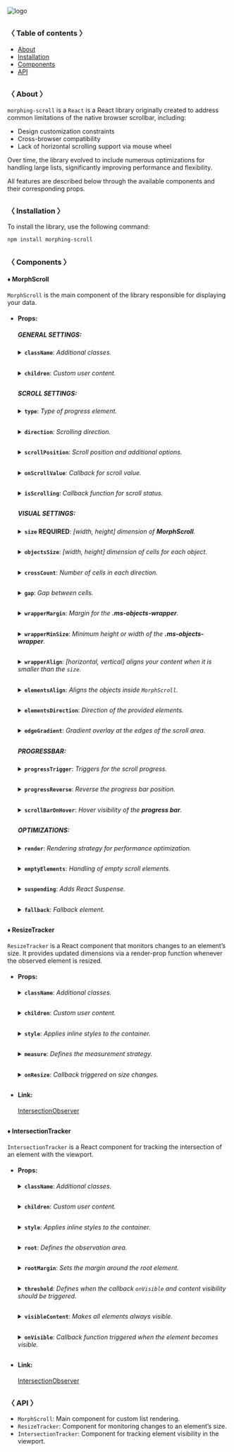 ![logo](https://drive.google.com/uc?export=view&id=1mpb5TAElX3Xla4sGFISp4bQMu0zuNJaa "logo")

<h2></h2>

### 〈 Table of contents 〉

- [About](#-about-)
- [Installation](#-installation-)
- [Components](#-components-)
- [API](#-api-)

<h2></h2>

### 〈 About 〉

`morphing-scroll` is a `React` is a React library originally created to address common limitations of the native browser scrollbar, including:

- Design customization constraints
- Cross-browser compatibility
- Lack of horizontal scrolling support via mouse wheel

Over time, the library evolved to include numerous optimizations for handling large lists, significantly improving performance and flexibility.

All features are described below through the available components and their corresponding props.

<h2></h2>

### 〈 Installation 〉

To install the library, use the following command:

```bash
npm install morphing-scroll
```

<h2></h2>

### 〈 Components 〉

#### ♦ MorphScroll

`MorphScroll` is the main component of the library responsible for displaying your data.

- #### Props:

  <div>

  ##### **GENERAL SETTINGS**:

    <details>
      <summary><b><code>className</code></b>: <em>Additional classes.</em></summary><br />
      <ul>
        <b>Type:</b> string<br />
        <br />
        <b>Description:</b> <em><br />
        This parameter allows you to add additional classes to the component.</em><br />
        <br />
        <b>Example:</b>

        ```tsx
        <MorphScroll {...props}
          className="custom-class"
        >
          {children}
        </MorphScroll>
        ```

    </ul></details>

    <h2></h2>

    <details>
      <summary><b><code>children</code></b>: <em>Custom user content.</em></summary><br />
      <ul>
        <b>Type:</b> React.ReactNode<br />
        <br />
        <b>Description:</b> <em><br />
        This is where you can pass your list elements.<br />
        Make sure to provide unique keys for each list item, as per React's rules. The <code>MorphScroll</code> component ensures that the cells it generates will use the same keys as your list items, allowing it to render the correct cells for the current list.<br />
        Additionally, <code>MorphScroll</code> handles a passed <mark>null</mark> value the same way as <mark>undefined</mark>, rendering nothing in both cases.</em><br />
        <br />
        <b>Example:</b>

        ```tsx
        <MorphScroll {...props} >
          {children}
        </MorphScroll>
        ```

    </ul></details>

    <h2></h2>

  ##### **SCROLL SETTINGS**:

    <details>
      <summary><b><code>type</code></b>: <em>Type of progress element.</em></summary><br />
      <ul>
        <b>Type:</b> "scroll" | "slider" | "sliderMenu"<br />
        <br />
        <b>Default:</b> "scroll"<br />
        <br />
        <b>Description:</b> <em><br />
        This parameter defines how the provided <code>progressElement</code> behaves within <code>progressTrigger</code> and how you interact with it.<br />
        <br />
        <mark>scroll</mark> - This is the default value and represents a standard scrollbar.<br />
        <br />
        <mark>slider</mark> - It displays distinct elements indicating the number of full scroll steps within the list.<br />
        <br />
        <mark>sliderMenu</mark> - It behaves like a <code>slider</code>, but now the <code>progressElement</code> is a menu, an you can provide custom buttons as an array in the <code>progressElement</code>.</em><br />
        <br />
        <b>Example:</b>

        ```tsx
        <MorphScroll {...props}
          type="slider"
        >
          {children}
        </MorphScroll>
        ```

    </ul></details>

    <h2></h2>

    <details>
      <summary><b><code>direction</code></b>: <em>Scrolling direction.</em></summary><br />
      <ul>
        <b>Type:</b> "x" | "y" | "hybrid"<br />
        <br />
        <b>Default:</b> "y"<br />
        <br />
        <b>Description:</b> <em><br />
        This parameter changes the scroll or slider type direction based on the provided value.<br />
        You can set the value to horizontal, vertical or hybrid positions to customize the component according to your needs.</em><br />
        <br />
        <b>Example:</b>

        ```tsx
        <MorphScroll {...props}
          direction="x"
        >
          {children}
        </MorphScroll>
        ```

    </ul></details>

    <h2></h2>

    <details>
      <summary><b><code>scrollPosition</code></b>: <em>Scroll position and additional options.</em></summary><br />
      <ul>
        <b>Type:</b> {<br />
        value: number | "end" | (number | "end")[];<br />
        duration?: number;<br />
        updater?: boolean;<br />
        }<br />
        <br />
        <b>Default:</b> { duration: 200; updater: false }<br />
        <br />
        <b>Description:</b> <em><br />
        This parameter allows you to set custom scroll values.<br />
        <br />
        <code>value</code>:<br />
        <ul>
          <li><mark>number</mark> - Sets the scroll position to a specific value.</li>
          <li><mark>"end"</mark> - Scrolls to the bottom of the list upon loading, which is useful for scenarios like chat message lists. When new elements are appended to the list, the scroll position will update automatically. However, to prevent unwanted scrolling when adding elements to the beginning of the list, this property will not trigger.</li>
        </ul>
        You can also provide an array of two values to specific positions ( e.g., [ x, y ] axes ) for hybrid directions.</code>.<br />
        <br />
        <code>duration</code>:<br />
        This property determines the animation speed for scrolling in <b>ms</b>.<br />
        <br />
        <code>updater</code>:<br />
        This property is a helper for the <code>value</code> property. When setting the same scroll value repeatedly (e.g., clicking a button to scroll to the top), React does not register the update. To force an update, toggle updater within setState, e.g.,<br />
        <code>setScroll((prev) => ({ ...prev, value: 0, updater: <b>!prev.updater</b> }))</code></em><br />
        <br />
        <b>Example:</b>

        ```tsx
        <MorphScroll {...props}
          scrollPosition={{ value: 100; duration: 100 }}
        >
          {children}
        </MorphScroll>
        ```

    </ul></details>

    <h2></h2>

    <details>
      <summary><b><code>onScrollValue</code></b>: <em>Callback for scroll value.</em></summary><br />
      <ul>
        <b>Type:</b> ( left: number, top: number ) => void<br />
        <br />
        <b>Description:</b> <em><br />
        This parameter accepts a callback function that is triggered on every scroll event. The callback receives the current scroll top and left position as a number. The return value of the callback can be used to determine custom behavior based on the scroll value.</em><br />
        <br />
        <b>Example:</b>

        ```tsx
        <MorphScroll {...props}
          onScrollValue={
            (left, top) => console.log("Scroll position:", left, top),
          }
        >
          {children}
        </MorphScroll>
        ```

    </ul></details>
      
    <h2></h2>

    <details>
      <summary><b><code>isScrolling</code></b>: <em>Callback function for scroll status.</em></summary><br />
      <ul>
        <b>Type:</b> ( motion: boolean ) => void<br />
        <br />
        <b>Description:</b> <em><br />
        This parameter accepts a callback function that is triggered whenever the scroll status changes. The callback receives a boolean value, where <code>true</code> indicates that scrolling is in progress, and <code>false</code> indicates that scrolling has stopped. This can be useful for triggering additional actions, such as pausing animations or loading indicators based on the scroll state.</em><br />
        <br />
        <b>Example:</b>

        ```tsx
        <MorphScroll {...props}
          isScrolling={(motion) => {
            console.log(motion ? "Scrolling..." : "Scroll stopped.");
          }}
        >
          {children}
        </MorphScroll>
        ```

    </ul></details>

    <h2></h2>

  ##### **VISUAL SETTINGS**:

    <details>
      <summary><b><code>size</code> REQUIRED</b>: <em>[width, height] dimension of <b>MorphScroll</b>.</em></summary><br />
      <ul>
        <b>Type:</b><br /> number | number[] | "auto"<br />
        <br />
        <b>Description:</b> <em><br />
        This parameter sets the width and height of the <code>MorphScroll</code>.<br />
        <br />
        <mark>number</mark> - Sets a fixed size in pixels. It can be 1 number if you want to set the same width and height, or an array of 2 numbers.<br />
        <br />
        <mark>"auto"</mark> - Adds the <code>ResizeTracker</code> component to measure the width and height of the area where <code>MorphScroll</code> is added. The dimensions will automatically adjust when the container changes.</em><br />
        <br />
        <b>Example:</b>

        ```tsx
        <MorphScroll {...props}
          size={[100, 400]}
        >
          {children}
        </MorphScroll>
        ```

    </ul></details>

    <h2></h2>

    <details>
      <summary><b><code>objectsSize</code></b>: <em>[width, height] dimension of cells for each object.</em></summary><br />
      <ul>
        <b>Type:</b><br />
        number | "none" | "firstChild"<br />
        | (number | "none" | "firstChild")[]<br />
        <br />
        <b>Default:</b> If you don't provide any value, the default value will be taken from <code>size</code><br />
        <br />
        <b>Description:</b> <em><br />
        This parameter defines the [width, height] of cells for each of your objects.<br />
        <br />
        <mark>number</mark> - Sets a fixed size for your custom objects.<br />
        <br />
        <mark>"none"</mark> - Cells will still be created, but <code>MorphScroll</code> will not calculate their sizes-they will simply wrap your objects.<br />
        <br />
        <mark>"firstChild"</mark> - Creates a <code>ResizeTracker</code> wrapper for the first child of your list. This wrapper will calculate the size of the first child, and these dimensions will be applied to all cells in the list.<br />
        <br />
        ✦ Note:<br />
        <ul>
          <li>All types can be used as 1 value, or an array of 2 values.</li>
          <li><mark>"none"</mark> is not compatible with <code>render={{ type: "virtual" }}</code>.</li>
        </ul></em><br />
        <br />
        <b>Example:</b>

        ```tsx
        <MorphScroll {...props}
          objectsSize={[80, 80]}
        >
          {children}
        </MorphScroll>
        ```

    </ul></details>

    <h2></h2>

    <details>
      <summary><b><code>crossCount</code></b>: <em>Number of cells in each direction.</em></summary><br />
      <ul>
        <b>Type:</b> number<br />
        <br />
        <b>Description:</b> <em><br />
        This parameter defines the number of <b>columns</b> (when <code>direction="y"</code> or <code>direction="hybrid"</code> with <code>elementsDirection="column"</code>) or <b>rows</b> (when <code>direction="x"</code> or <code>direction="hybrid"</code> with <code>elementsDirection="row"</code>).<br />
        <br />
        ✦ Note:<br />
        <ul>
          <li>If you use <mark>"x"</mark> or <mark>"y"</mark> for the <code>direction</code> parameter, <code>crossCount</code> only limits the <b>maximum</b> number of columns or rows.</li>
          <li>If you use <mark>"hybrid"</mark> for the <code>direction</code> parameter, <code>crossCount</code> defines the <b>exact</b> number of columns or rows in dependence of the <code>elementsDirection</code>, but not exceeding the total number of passed elements.</li>
        </ul></em><br />
        <br />
        <b>Example:</b>

        ```tsx
        <MorphScroll {...props}
          crossCount={3}
        >
          {children}
        </MorphScroll>
        ```

    </ul></details>

    <h2></h2>

    <details>
      <summary><b><code>gap</code></b>: <em>Gap between cells.</em></summary><br />
      <ul>
        <b>Type:</b> number | number[]<br />
        <br />
        <b>Description:</b> <em><br />
        This parameter allows you to set spacing in pixels between list items both horizontally and vertically.<br />
        <br />
        ✦ Note:<br />
        It can be 1 number or an array of 2 or 4 numbers.</em><br />
        <br />
        <b>Example:</b>

        ```tsx
        <MorphScroll {...props}
          gap={10}
        >
          {children}
        </MorphScroll>
        ```

    </ul></details>

    <h2></h2>

    <details>
      <summary><b><code>wrapperMargin</code></b>: <em>Margin for the <b>.ms-objects-wrapper</b>.</em></summary><br />
      <ul>
        <b>Type:</b> number | number[]<br />
        <br />
        <b>Description:</b> <em><br />
        This parameter defines the spacing between the list items and their wrapper, effectively increasing the width or height of the scrollable area.<br />
        <br />
        ✦ Note:<br />
        Can be 1 number or an array of 2 or 4 numbers in pixels.</em><br />
        <br />
        <b>Example:</b>

        ```tsx
        <MorphScroll {...props}
          wrapperMargin={10}
        >
          {children}
        </MorphScroll>
        ```

    </ul></details>

    <h2></h2>

    <details>
      <summary><b><code>wrapperMinSize</code></b>: <em>Minimum height or width of the <b>.ms-objects-wrapper</b>.</em></summary><br />
      <ul>
        <b>Type:</b> number | "full" | (number | "full")[]<br /><br />
        <b>Description:</b> <em><br />
        This parameter defines the minimum height or width of the <b>.ms-objects-wrapper</b>, to which CSS properties like <code>min-height</code> or <code>min-width</code> will be applied.<br />
        <br />
        ✦ Note:<br />
        Can be used as 1 value, or an array of 2 values.</em><br />
        <br />
        <b>Example:</b>

        ```tsx
        <MorphScroll {...props}
          wrapperMinSize={"full"}
        >
          {children}
        </MorphScroll>
        ```

    </ul></details>

    <h2></h2>

    <details>
      <summary><b><code>wrapperAlign</code></b>: <em>[horizontal, vertical] aligns your content when it is smaller than the <code>size</code>.</em></summary><br /> 
      <ul>
        <b>Type:</b><br />
        "start" | "center" | "end"<br />
        | ("start" | "center" | "end")[]<br />
        <br />
        <b>Description:</b> <em><br />
        This parameter aligns the <b>.ms-objects-wrapper</b>, which contains all the provided elements, relative to the scroll or the <code>size</code>.<br />
        <br />
        ✦ Note:<br />
        Use 1 value to align one or both axes, or an array of 2 values to align both axes.</em><br />
        <br />
        <b>Example:</b>

        ```tsx
        <MorphScroll {...props}
          contentAlign={["center", "center"]}
        >
          {children}
        </MorphScroll>
        ```

    </ul></details>

    <h2></h2>

    <details>
      <summary><b><code>elementsAlign</code></b>: <em>Aligns the objects inside <code>MorphScroll</code>.</em></summary><br />
      <ul>
        <b>Type:</b> "start" | "center" | "end"<br />
        <br />
        <b>Example:</b>

        ```tsx
        <MorphScroll {...props}
          elementsAlign="center"
        >
          {children}
        </MorphScroll>
        ```

    </ul></details>

    <h2></h2>

    <details>
      <summary><b><code>elementsDirection</code></b>: <em>Direction of the provided elements.</em></summary><br />
      <ul>
        <b>Type:</b> "row" | "column"<br />
        <br />
        <b>Default:</b> "row"<br />
        <br />
        <b>Description:</b> <em><br />
        This parameter changes the order of the provided elements based on the provided value.</em><br />
        <br />
        <b>Example:</b>

        ```tsx
        <MorphScroll {...props}
          elementsDirection="column"
        >
          {children}
        </MorphScroll>
        ```

    </ul></details>

    <h2></h2>

    <details>
      <summary><b><code>edgeGradient</code></b>: <em>Gradient overlay at the edges of the scroll area.</em></summary><br />
      <ul>
        <b>Type:</b> boolean | { color?: string; size?: number }<br />
        <br />
        <b>Default:</b> { size: 40 }<br />
        <br />
        <b>Description:</b> <em><br />
        This parameter creates two edge elements responsible for darkening the edges of the scroll when it overflows.<br />
        <br />
        <code>color</code> :<br />
        The property accepts any valid color format.
        If you provide it, the library will generate a gradient transitioning from the custom color to transparent.
        If you provide just <mark>true</mark>, the edge elements will have no color, allowing for custom styling via CSS classes.<br />
        <br />
        <code>size</code> :<br />
        The property changes the height for horizontal and width for vertical <b>.ms-edge</b>.</em><br />
        <br />
        <b>Example:</b>

        ```tsx
        <MorphScroll {...props}
          edgeGradient={{ color: "rgba(0, 0, 0, 0.5)", size: 60 }}
        >
          {children}
        </MorphScroll>
        ```

    </ul></details>

    <h2></h2>

  ##### **PROGRESSBAR**:

    <details>
      <summary><b><code>progressTrigger</code></b>: <em>Triggers for the scroll progress.</em></summary><br />
      <ul>
        <b>Type:</b> {<br />
          wheel?: boolean;<br />
          content?: boolean;<br />
          progressElement?: boolean | React.ReactNode | React.ReactNode[];<br />
          arrows?: boolean | { size?: number; element?: React.ReactNode };<br />
        }<br />
        <br />
        <b>Default:</b> { wheel: true }<br />
        <br />
        <b>Description:</b> <em><br />
        This is one of the most important properties, allowing you to define how users interact with the progress bar and customize its appearance.<br />
        <br />
        <code>wheel</code> :<br />
        This parameter determines whether the progress bar responds to mouse wheel scrolling.<br />
        <br />
        <code>content</code> :<br />
        This parameter enables interaction by clicking and dragging anywhere within the scrollable content to move it.<br />
        <br />
        <code>progressElement</code> :<br />
        This parameter determines how the scroll progress is managed.<br />
        <br />
        <ul>
          <li>When using <code>type="scroll"</code>, you can provide a custom scroll element. If it's not ready yet, simply set <mark>true</mark> instead — this will fall back to the browser’s default scrollbar.</li>
          <li>When using <code>type="slider"</code>, a <b>.ms-slider</b> element is automatically generated. It contains multiple <b>sliderElem</b> elements that visually represent the scroll progress. One of them will always have the <code>active</code> class depending on the current position.</li>
          <li>When using <code>type="sliderMenu"</code>, everything is the same as with <mark>"slider"</mark> but you can pass an array of custom buttons to <code>progressElement</code>. These buttons act as a navigation menu, allowing users to jump to specific sections.</li>
        </ul>
        <br />
        <code>arrows</code> :<br />
        This parameter allows you to add custom arrows to the progress bar. You can either specify a <code>size</code> for the arrows and provide a custom element.<br />
        <br />
        ✦ Note:<br />
        <code>progressTrigger</code> can only create or provide your elements, but you must make the design for them yourself.</em><br />
        <br />
        <b>Example:</b>

        ```tsx
        <MorphScroll {...props}
          progressTrigger={{
            wheel: true,
            progressElement: <div className="your-scroll-thumb" />,
          }}
        >
          {children}
        </MorphScroll>
        ```

    </ul></details>

    <h2></h2>

    <details>
      <summary><b><code>progressReverse</code></b>: <em>Reverse the progress bar position.</em></summary><br />
      <ul>
        <b>Type:</b> boolean | boolean[]<br />
        <br />
        <b>Default:</b> false<br />
        <br />
        <b>Description:</b> <em><br />
        This parameter changes the position of the progress bar based on the direction property.<br />
        <br />
        <ul>
          <li>If <code>direction="x"</code>, the progress bar appears on the left by default and moves to the right when set to <mark>true</mark>.</li>
          <li>If <code>direction="y"</code>, the progress bar appears at the bottom by default and moves to the top when set to <mark>true</mark>.</li>
          <li>If <code>direction="hybrid"</code>, both horizontal and vertical progress bars are used with the same logic as above. And in this case, you can also pass an array of booleans to control each bar individually.</li>
        </ul></em><br />
        <br />
        <b>Example:</b>

        ```tsx
        <MorphScroll {...props}
          progressReverse
        >
          {children}
        </MorphScroll>
        ```

    </ul></details>

    <h2></h2>

    <details>
      <summary><b><code>scrollBarOnHover</code></b>: <em>Hover visibility of the <b>progress bar</b>.</em></summary><br />
      <ul>
        <b>Type:</b> boolean<br />
        <br />
        <b>Default:</b> false<br />
        <br />
        <b>Description:</b> <em><br />
        This parameter controls the visibility of the progress bar regardless of the <code>type</code> value.<br />
        When you use it, the <b>"hover"</b> class is applied to the <b>.ms-bar</b> when the cursor is over it (or the finger touches it on touchscreens), and <b>"leave"</b> is applied when it is no longer hovered. This allows you to easily customize its appearance on interaction.</em><br />
        <br />
        <b>Example:</b>

        ```tsx
        <MorphScroll {...props}
          scrollBarOnHover
        >
          {children}
        </MorphScroll>
        ```

    </ul></details>

    <h2></h2>

  ##### **OPTIMIZATIONS**:

    <details>
      <summary><b><code>render</code></b>: <em>Rendering strategy for performance optimization.</em></summary><br />
      <ul>
        <b>Type:</b> {<br />
          type: "lazy" | "virtual";<br />
          rootMargin?: number | number[];<br />
          stopLoadOnScroll?: boolean;<br />
          }<br />
        <br />
        <b>Description:</b> <em><br />
        This parameter adds a gradual rendering of the content as it enters the viewport.<br />
        When used, a container is created for each scrollable object, and its absolute positioning is calculated based on scroll position and area dimensions.<br />
        <br />
        <code>type</code>:<br />
        <ul>
          <li>With <mark>"lazy"</mark>, content is not deleted when it leaves the viewport.</li>
          <li>With <mark>"virtual"</mark>, content is deleted when it leaves the viewport.</li>
        </ul>
        <br />
        <code>rootMargin</code>:<br />
        This property controls the threshold for loading content. It can be a single number or an array of 2 <b>[ top-bottom, left-right ]</b> or 4 <b>[ top, right, bottom, left ]</b> numbers. It is the distance for loading from the root element ( <b>.ms-element</b> ) in pixels.<br />
        <br />
        <code>stopLoadOnScroll</code>:<br />
        This property controls whether to stop loading content when scrolling.<br />
        <br />
        ✦ Note:<br />
        <code>render</code> is not compatible with <code>objectsSize: "none"</code>.</em><br />
        <br />
        <b>Example:</b>

        ```tsx
        <MorphScroll {...props}
          render={{ type: "virtual" }}
        >
          {children}
        </MorphScroll>
        ```

    </ul></details>

    <h2></h2>

    <details>
      <summary><b><code>emptyElements</code></b>: <em>Handling of empty scroll elements.</em></summary><br />
      <ul>
        <b>Type:</b> {<br />
        mode: "clear" | "fallback" | { fallback: React.ReactNode };<br />
        clickTrigger?: { selector: string; delay?: number };<br />
        }<br />
        <br />
        <b>Description:</b> <em><br />
        This option will allow you to delete or replace empty list items during the first rendering, or to start this process by clicking.<br />
        <br />
        <code>mode</code> :<br />
        <ul>
          <li><mark>"clear"</mark> – automatically removes empty elements.</li>
          <li><mark>"fallback"</mark> – replaces empty elements with the value from the <code>fallback</code> props.</li>
          <li><mark>{ fallback: React.ReactNode }</mark> – if you need a different element than in <code>fallback</code> to replace empty elements, you can use this option.</li>
        </ul>
        <br />
        <code>clickTrigger</code> :<br />
        In case if elements are removed via a click action, use this option. It accepts an object with a <code>selector</code> ( such as a delete button’s class ) and <code>delay</code> ( in <b>ms</b> ) to wait before removing the elements.<br />
        <br />
        ✦ Note:<br />
        <ul>
          <li>The cleanup will start on the initial render, when the number of passed elements changes, on scroll and on click if you use <code>clickTrigger</code>.</li>
          <li>If you are using <code>clickTrigger</code> but there are no changes, you may need to increase the <code>delay</code> value, since the cleanup function is triggered when your item has not yet been deleted.</li>
        </ul></em>
        <br />
        <b>Example:</b>

        ```tsx
        <MorphScroll {...props}
          emptyElements={{
            mode: "clear",
            clickTrigger: { selector: ".close-button" },
          }}
        >
          {children}
        </MorphScroll>
        ```

    </ul></details>

    <h2></h2>

    <details>
      <summary><b><code>suspending</code></b>: <em>Adds React Suspense.</em></summary><br />
      <ul>
        <b>Type:</b> boolean<br />
        <br />
        <b>Default:</b> false<br />
        <br />
        <b>Description:</b> <em><br />
        This parameter adds React Suspense to the MorphScroll component for asynchronous rendering.</em><br />
        <br />
        <b>Example:</b>

        ```tsx
        <MorphScroll {...props}
          suspending
        >
          {children}
        </MorphScroll>
        ```

    </ul></details>

    <h2></h2>

    <details>
      <summary><b><code>fallback</code></b>: <em>Fallback element.</em></summary><br />
      <ul>
        <b>Type:</b> React.ReactNode<br />
        <br />
        <b>Description:</b> <em><br />
        This parameter sets the fallback element to display during loading or placeholder.<br />
        It will be used when:
        <ul>
          <li><code>suspending</code> is set to <mark>true</mark>.</li>
          <li><code>render.stopLoadOnScroll</code> is set to <mark>true</mark>.</li>
          <li><code>emptyElements.mode</code> is set to <mark>"fallback"</mark>.</li> 
        </ul></em><br />
        <br />
        <b>Example:</b>

        ```tsx
        <MorphScroll {...props}
          fallback={<div>Loading...</div>}
        >
          {children}
        </MorphScroll>
        ```

    </ul></details>
    
  </div>

<h2></h2>

#### ♦ ResizeTracker

`ResizeTracker` is a React component that monitors changes to an element’s size. It provides updated dimensions via a render-prop function whenever the observed element is resized.

- #### Props:

  <div>

    <details>
      <summary><b><code>className</code></b>: <em>Additional classes.</em></summary><br />
      <ul>
        <b>Type:</b> string<br />
        <br />
        <b>Description:</b> <em><br />
        This parameter allows you to add additional classes to the component.</em><br />
        <br />
        <b>Example:</b>

        ```tsx
        <ResizeTracker
          className="custom-class"
        >
          {children}
        </ResizeTracker>
        ```

    </ul></details>

    <h2></h2>

    <details>
      <summary><b><code>children</code></b>: <em>Custom user content.</em></summary><br />
      <ul>
        <b>Type:</b> React.ReactNode<br />
        <br />
        <b>Description:</b> <em><br />
        This parameter allows you to add custom content to the component.</em><br />
        <br />
        <b>Example:</b>

        ```tsx
        <ResizeTracker >
          {children}
        </ResizeTracker>
        ```

    </ul></details>

    <h2></h2>

    <details>
      <summary><b><code>style</code></b>: <em>Applies inline styles to the container.</em></summary><br />
      <ul>
        <b>Type:</b> React.CSSProperties<br />
        <br />
        <b>Example:</b>

        ```tsx
        <ResizeTracker
          style={{ backgroundColor: "yellow" }}
        >
          {children}
        </ResizeTracker>
        ```

    </ul></details>

    <h2></h2>

    <details>
      <summary><b><code>measure</code></b>: <em>Defines the measurement strategy.</em></summary><br />
      <ul>
        <b>Type:</b> "inner" | "outer" | "all"<br />
        <br />
        <b>Default:</b> "inner"<br />
        <br />
        <b>Description:</b><br />
        <em>This prop determines what is being measured by automatically applying inline styles that affect width and height.<br />
        <br />
        <ul>
          <li><mark>"inner"</mark> sets <code>width: "max-content"</code> and <code>height: "max-content"</code>, measuring the size of child elements.</li>
          <li><mark>"outer"</mark> measures the parent element by setting <code>minWidth: "100%"</code> and <code>minHeight: "100%"</code>.</li>
          <li><mark>"all"</mark> value combines the styles of both <code>"inner"</code> and <code>"outer"</code>, allowing measurement of both the parent and child elements.</li>
        </ul>
        <br />
        ✦ Note: <br />
        Be cautious when overriding styles via the <code>style</code> prop, as it may interfere with the styles applied by <code>measure</code>, leading to unexpected behavior.</em><br />
        <br />
        <b>Example:</b>

        ```tsx
        <ResizeTracker
          measure="all"
        >
          {children}
        </ResizeTracker>
        ```

    </ul></details>

    <h2></h2>

    <details>
      <summary><b><code>onResize</code></b>: <em>Callback triggered on size changes.</em></summary><br />
      <ul>
        <b>Type:</b> (rect: Partial<DOMRectReadOnly>) => void<br />
        <br />
        <b>Description:</b><br />
        <em>A callback function that is triggered whenever the observed element's dimensions change.<br />
        The function receives an object containing the updated size properties.</em><br />
        <br />
        <b>Example:</b>

        ```tsx
        <ResizeTracker
          onResize={(rect) => {
            console.log("New size:", rect);
          }}
        >
          {children}
        </ResizeTracker>
        ```

    </ul></details>

    <h2></h2>

  </div>

- #### Link:

  [IntersectionObserver](https://developer.mozilla.org/en-US/docs/Web/API/ResizeObserver)

<h2></h2>

#### ♦ IntersectionTracker

`IntersectionTracker` is a React component for tracking the intersection of an element with the viewport.

- #### Props:

  <div>

    <details>
      <summary><b><code>className</code></b>: <em>Additional classes.</em></summary><br />
      <ul>
        <b>Type:</b> string<br />
        <br />
        <b>Description:</b> <em><br />
        This parameter allows you to add additional classes to the component.</em><br />
        <br />
        <b>Example:</b>

        ```tsx
        <IntersectionTracker
          className="custom-class"
        >
          {children}
        </IntersectionTracker>
        ```

    </ul></details>

    <h2></h2>

    <details>
      <summary><b><code>children</code></b>: <em>Custom user content.</em></summary><br />
      <ul>
        <b>Type:</b> React.ReactNode<br />
        <br />
        <b>Example:</b>

        ```tsx
        <IntersectionTracker>
          {children}
        </IntersectionTracker>
        ```

    </ul></details>

    <h2></h2>

    <details>
      <summary><b><code>style</code></b>: <em>Applies inline styles to the container.</em></summary><br />
      <ul>
        <b>Type:</b> React.CSSProperties<br />
        <br />
        <b>Example:</b>

        ```tsx
        <IntersectionTracker
          style={{ backgroundColor: "yellow" }}
        >
          {children}
        </IntersectionTracker>
        ```

    </ul></details>

    <h2></h2>

    <details>
      <summary><b><code>root</code></b>: <em>Defines the observation area.</em></summary><br />
      <ul>
        <b>Type:</b> Element | null<br />
        <br />
        <b>Default:</b> null (window)<br />
        <br />
        <b>Description:</b> <em><br />
        Specifies the element that serves as the bounding box for the intersection observation. 
        If provided, it must be an ancestor of the observed element.</em><br />
        <br />
        <b>Example:</b>

        ```tsx
        <IntersectionTracker
          root={document.getElementById("observer-container")}
        >
          {children}
        </IntersectionTracker>
        ```

    </ul></details>

    <h2></h2>

    <details>
      <summary><b><code>rootMargin</code></b>: <em>Sets the margin around the root element.</em></summary><br />
      <ul>
        <b>Type:</b> number | number[]<br />
        <br />
        <b>Description:</b> <em><br />
        Defines an offset around the root element, expanding or shrinking the observed area.<br />
        <br />
        ✦ Note:<br />
        It can be a single number or an array of 2 <b>[ top-bottom, left-right ]</b> or 4 <b>[ top, right, bottom, left ]</b> numbers.</em><br />
        <br />
        <b>Example:</b>

        ```tsx
        <IntersectionTracker
          rootMargin={10}
        >
          {children}
        </IntersectionTracker>
        ```

    </ul></details>

    <h2></h2>

    <details>
      <summary><b><code>threshold</code></b>: <em>Defines when the callback <code>onVisible</code> and content visibility should be triggered.</em></summary><br />
      <ul>
        <b>Type:</b> number | number[]<br />
        <br />
        <b>Description:</b> <em><br />
        Specifies at what percentage of the observed element’s visibility the callback should be executed.<br />
        <br />
        ✦ Note:<br />
        <ul>
          <li>A value of <code>0</code> means the callback fires when any part of the element appears, while <code>1</code> means the element must be fully visible.</li>
          <li>An array (e.g., <code>[0, 0.5, 1]</code>) triggers the callback multiple times at different visibility levels.</li>
        </ul></em>
        <br />
        <b>Example:</b>

        ```tsx
        <IntersectionTracker
          threshold={0.5}
        >
          {children}
        </IntersectionTracker>
        ```

    </ul></details>

    <h2></h2>

    <details>
      <summary><b><code>visibleContent</code></b>: <em>Makes all elements always visible.</em></summary><br />
      <ul>
        <b>Type:</b> boolean<br />
        <br />
        <b>Default:</b> false<br />
        <br />
        <b>Description:</b> <em><br />
        If set to <mark>true</mark>, the tracked elements will always be visible, regardless of their actual intersection status.<br />
        This can be useful for testing purposes or when using the <code>onVisible</code> callback, ensuring it continues to trigger whenever the element enters the viewport.</em><br />
        <br />
        <b>Example:</b>

        ```tsx
        <IntersectionTracker
          visibleContent
        >
          {children}
        </IntersectionTracker>
        ```

    </ul></details>

    <h2></h2>

    <details>
      <summary><b><code>onVisible</code></b>: <em>Callback function triggered when the element becomes visible.</em></summary><br />
      <ul>
        <b>Type:</b> (entry: IntersectionObserverEntry) => void<br />
        <br />
        <b>Description:</b> <em><br />
        A callback function that is called when the observed element enters the viewport or the area defined by the <code>root</code> property. This can be used to load new list items for <code>MorphScroll</code>.<br />
        <br />
        ✦ Note:<br />
        The <code>IntersectionObserverEntry</code> object provides details about the intersection state, including:<br />
        <ul>
          <li><code>boundingClientRect</code>: The bounding rectangle of the element relative to the viewport.</li>
          <li><code>intersectionRatio</code>: The percentage of the element that is visible in the viewport.</li>
          <li><code>intersectionRect</code>: The intersection rectangle between the element and the viewport.</li>
          <li><code>rootBounds</code>: The bounding rectangle of the root element relative to the viewport.</li>
          <li><code>target</code>: The observed element.</li>
          <li><code>time</code>: The timestamp when the intersection state changed.</li>
        </ul>
        <br />
        More information in the <b>Link</b> below.</em><br />
        <br />
        <b>Example:</b>

        ```tsx
        <IntersectionTracker
          onVisible={(entry) => console.log(entry)}
        >
          {children}
        </IntersectionTracker>
        ```

    </ul></details>

    <h2></h2>

  </div>

- #### Link:

  [IntersectionObserver](https://developer.mozilla.org/en-US/docs/Web/API/Intersection_Observer_API)

<h2></h2>

### 〈 API 〉

- `MorphScroll`: Main component for custom list rendering.
- `ResizeTracker`: Component for monitoring changes to an element’s size.
- `IntersectionTracker`: Component for tracking element visibility in the viewport.
